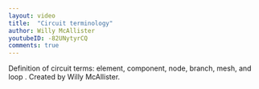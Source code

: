```yaml
---
layout: video
title:  "Circuit terminology"
author: Willy McAllister
youtubeID: -82UNytyrCQ
comments: true
--- 
```


Definition of circuit terms: element, component, node, branch, mesh, and loop . Created by Willy McAllister.